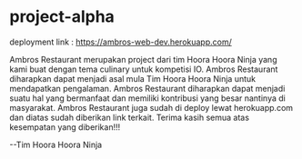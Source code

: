# project-alpha

deployment link : https://ambros-web-dev.herokuapp.com/

Ambros Restaurant merupakan project dari tim Hoora Hoora Ninja yang kami buat dengan tema culinary untuk kompetisi IO.
Ambros Restaurant diharapkan dapat menjadi asal mula Tim Hoora Hoora Ninja untuk mendapatkan pengalaman.
Ambros Restaurant diharapkan dapat menjadi suatu hal yang bermanfaat dan memiliki kontribusi yang besar nantinya di masyarakat.
Ambros Restaurant juga sudah di deploy lewat herokuapp.com dan diatas sudah diberikan link terkait.
Terima kasih semua atas kesempatan yang diberikan!!! 



--Tim Hoora Hoora Ninja